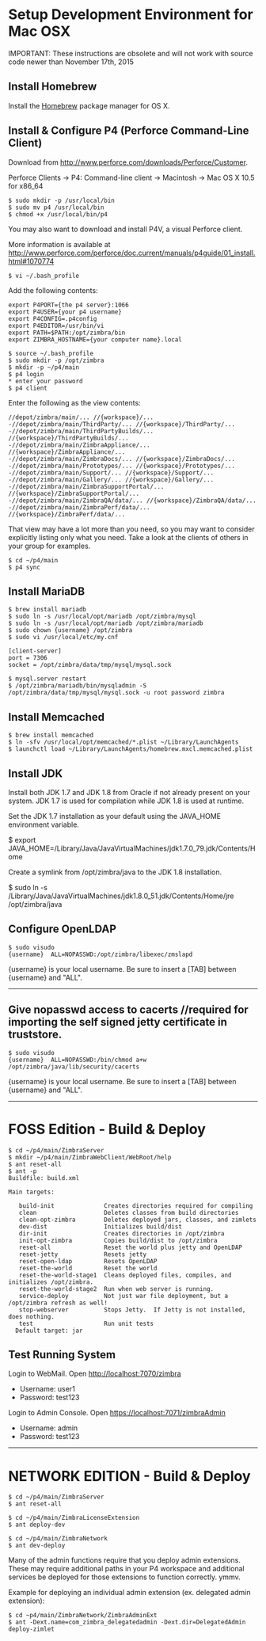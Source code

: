 Setup Development Environment for Mac OSX
=========================================

IMPORTANT: 
These instructions are obsolete and will not work with source code newer than November 17th, 2015


## Install Homebrew

Install the [Homebrew](http://brew.sh) package manager for OS X.

## Install & Configure P4 (Perforce Command-Line Client)

Download from <http://www.perforce.com/downloads/Perforce/Customer>.

Perforce Clients -> P4: Command-line client ->
Macintosh -> Mac OS X 10.5 for x86_64

````
$ sudo mkdir -p /usr/local/bin
$ sudo mv p4 /usr/local/bin
$ chmod +x /usr/local/bin/p4
````

You may also want to download and install P4V, a visual Perforce client.

More information is available at <http://www.perforce.com/perforce/doc.current/manuals/p4guide/01_install.html#1070774>

````
$ vi ~/.bash_profile
````

Add the following contents:

````
export P4PORT={the p4 server}:1066
export P4USER={your p4 username}
export P4CONFIG=.p4config
export P4EDITOR=/usr/bin/vi
export PATH=$PATH:/opt/zimbra/bin
export ZIMBRA_HOSTNAME={your computer name}.local
````

````
$ source ~/.bash_profile
$ sudo mkdir -p /opt/zimbra
$ mkdir -p ~/p4/main
$ p4 login
* enter your password
$ p4 client
````

Enter the following as the view contents:

````
//depot/zimbra/main/... //{workspace}/...
-//depot/zimbra/main/ThirdParty/... //{workspace}/ThirdParty/...
-//depot/zimbra/main/ThirdPartyBuilds/... //{workspace}/ThirdPartyBuilds/...
-//depot/zimbra/main/ZimbraAppliance/... //{workspace}/ZimbraAppliance/...
-//depot/zimbra/main/ZimbraDocs/... //{workspace}/ZimbraDocs/...
-//depot/zimbra/main/Prototypes/... //{workspace}/Prototypes/...
-//depot/zimbra/main/Support/... //{workspace}/Support/...
-//depot/zimbra/main/Gallery/... //{workspace}/Gallery/...
-//depot/zimbra/main/ZimbraSupportPortal/... //{workspace}/ZimbraSupportPortal/...
-//depot/zimbra/main/ZimbraQA/data/... //{workspace}/ZimbraQA/data/...
-//depot/zimbra/main/ZimbraPerf/data/... //{workspace}/ZimbraPerf/data/...
````

That view may have a lot more than you need, so you may want to consider explicitly listing
only what you need. Take a look at the clients of others in your group for examples.

````
$ cd ~/p4/main
$ p4 sync
````

## Install MariaDB

````
$ brew install mariadb
$ sudo ln -s /usr/local/opt/mariadb /opt/zimbra/mysql
$ sudo ln -s /usr/local/opt/mariadb /opt/zimbra/mariadb
$ sudo chown {username} /opt/zimbra
$ sudo vi /usr/local/etc/my.cnf
````

````
[client-server]
port = 7306
socket = /opt/zimbra/data/tmp/mysql/mysql.sock
````

````
$ mysql.server restart
$ /opt/zimbra/mariadb/bin/mysqladmin -S /opt/zimbra/data/tmp/mysql/mysql.sock -u root password zimbra
````

## Install Memcached

````
$ brew install memcached
$ ln -sfv /usr/local/opt/memcached/*.plist ~/Library/LaunchAgents
$ launchctl load ~/Library/LaunchAgents/homebrew.mxcl.memcached.plist
````

## Install JDK

Install both JDK 1.7 and JDK 1.8 from Oracle if not already present on your system. JDK 1.7 is used for compilation while JDK 1.8 is used at runtime.

Set the JDK 1.7 installation as your default using the JAVA_HOME environment variable.

$ export JAVA_HOME=/Library/Java/JavaVirtualMachines/jdk1.7.0_79.jdk/Contents/Home

Create a symlink from /opt/zimbra/java to the JDK 1.8 installation.

$ sudo ln -s /Library/Java/JavaVirtualMachines/jdk1.8.0_51.jdk/Contents/Home/jre /opt/zimbra/java


## Configure OpenLDAP

````
$ sudo visudo
{username}	ALL=NOPASSWD:/opt/zimbra/libexec/zmslapd
````

{username} is your local username. Be sure to insert a [TAB] between {username} and "ALL".


---


## Give nopasswd access to cacerts //required for importing the self signed jetty certificate in truststore.

````
$ sudo visudo
{username}  ALL=NOPASSWD:/bin/chmod a+w /opt/zimbra/java/lib/security/cacerts
````

{username} is your local username. Be sure to insert a [TAB] between {username} and "ALL".


---

FOSS Edition - Build & Deploy
=============================

````
$ cd ~/p4/main/ZimbraServer
$ mkdir ~/p4/main/ZimbraWebClient/WebRoot/help
$ ant reset-all
$ ant -p
Buildfile: build.xml

Main targets:

   build-init              Creates directories required for compiling
   clean                   Deletes classes from build directories
   clean-opt-zimbra        Deletes deployed jars, classes, and zimlets
   dev-dist                Initializes build/dist
   dir-init                Creates directories in /opt/zimbra
   init-opt-zimbra         Copies build/dist to /opt/zimbra
   reset-all               Reset the world plus jetty and OpenLDAP
   reset-jetty             Resets jetty
   reset-open-ldap         Resets OpenLDAP
   reset-the-world         Reset the world
   reset-the-world-stage1  Cleans deployed files, compiles, and initializes /opt/zimbra.
   reset-the-world-stage2  Run when web server is running.
   service-deploy          Not just war file deployment, but a /opt/zimbra refresh as well!
   stop-webserver          Stops Jetty.  If Jetty is not installed, does nothing.
   test                    Run unit tests
  Default target: jar
````

## Test Running System

Login to WebMail. Open <http://localhost:7070/zimbra>

* Username: user1
* Password: test123

Login to Admin Console. Open <https://localhost:7071/zimbraAdmin>

* Username: admin
* Password: test123


---


NETWORK EDITION - Build & Deploy
================================

````
$ cd ~/p4/main/ZimbraServer
$ ant reset-all
 
$ cd ~/p4/main/ZimbraLicenseExtension
$ ant deploy-dev
 
$ cd ~/p4/main/ZimbraNetwork
$ ant dev-deploy
````

Many of the admin functions require that you deploy admin extensions.  These may require additional paths in your P4 workspace and additional services be deployed for those extensions to function correctly. ymmv.

Example for deploying an individual admin extension (ex. delegated admin extension):

````
$ cd ~p4/main/ZimbraNetwork/ZimbraAdminExt
$ ant -Dext.name=com_zimbra_delegatedadmin -Dext.dir=DelegatedAdmin deploy-zimlet
````
